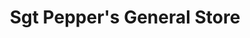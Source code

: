 ---
title: "Sgt Pepper's General Store"
url: /ann-arbor/sgt-peppers-general-store/
shop: convenience
---